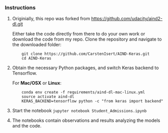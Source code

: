 ### Instructions

1. Originially, this repo was forked from https://github.com/udacity/aind2-dl.git

	Either take the code directly from there to do your own work or download the code from my repo. Clone the repository and navigate to the downloaded folder:
	```	
		git clone https://github.com/CarstenIsert/AIND-Keras.git
		cd AIND-Keras
	```

2. Obtain the necessary Python packages, and switch Keras backend to Tensorflow.  
	
	For __Mac/OSX__ or __Linux__:
	```
		conda env create -f requirements/aind-dl-mac-linux.yml
		source activate aind-dl
		KERAS_BACKEND=tensorflow python -c "from keras import backend"
	```

3. Start the notebook
	``` jupyter notebook Student_Admissions.ipynb ```
	
4. The notebooks contain observations and results analyzing the models and the code. 
